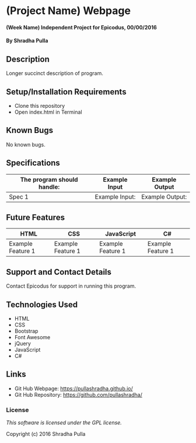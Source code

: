 # (Project Name) Webpage

#### (Week Name) Independent Project for Epicodus, 00/00/2016

#### By Shradha Pulla

## Description

Longer succinct description of program.

## Setup/Installation Requirements

* Clone this repository
* Open index.html in Terminal

## Known Bugs

No known bugs.

## Specifications

The program should handle: | Example Input | Example Output
----- | ----- | -----
Spec 1 | Example Input: | Example Output:

## Future Features

HTML | CSS | JavaScript | C#
----- | ----- | ----- | -----
Example Feature 1 | Example Feature 1 | Example Feature 1 | Example Feature 1

## Support and Contact Details

Contact Epicodus for support in running this program.

## Technologies Used

* HTML
* CSS
* Bootstrap
* Font Awesome
* jQuery
* JavaScript
* C#

## Links

* Git Hub Webpage: https://pullashradha.github.io/
* Git Hub Repository: https://github.com/pullashradha/

### License

*This software is licensed under the GPL license.*

Copyright (c) 2016 Shradha Pulla
